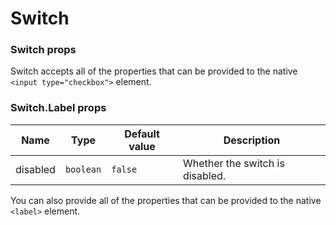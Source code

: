 # Switch

<!-- STORY -->

### Switch props

Switch accepts all of the properties that can be provided to the native `<input type="checkbox">` element.

### Switch.Label props

| Name     | Type      | Default value | Description                       |
| -------- | --------- | ------------- | --------------------------------- |
| disabled | `boolean` | `false`       | Whether the switch is disabled. |

You can also provide all of the properties that can be provided to the native `<label>` element.


